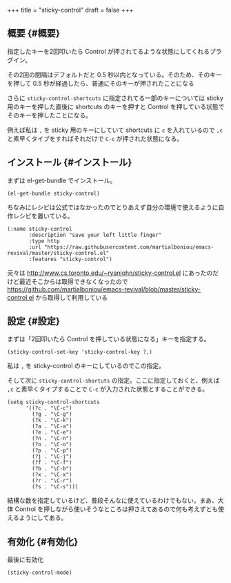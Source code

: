 +++
title = "sticky-control"
draft = false
+++

## 概要 {#概要}

指定したキーを2回叩いたら
Control が押されてるような状態にしてくれるプラグイン。

その2回の間隔はデフォルトだと 0.5 秒以内となっている。そのため、そのキーを押して 0.5 秒が経過したら、普通にそのキーが押されたことになる

さらに `sticky-control-shortcuts` に指定されてる一部のキーについては
sticky 用のキーを押した直後に shortcuts のキーを押すと
Control を押している状態でそのキーを押したことになる。

例えば私は `,` を sticky 用のキーにしていて
shortcuts に `c` を入れているので
`,c` と素早くタイプをすればそれだけで `C-c` が押された状態になる。


## インストール {#インストール}

まずは el-get-bundle でインストール。

```emacs-lisp
(el-get-bundle sticky-control)
```

ちなみにレシピは公式ではなかったのでとりあえず自分の環境で使えるように自作レシピを置いている。

```emacs-lisp
(:name sticky-control
       :description "save your left little finger"
       :type http
       :url "https://raw.githubusercontent.com/martialboniou/emacs-revival/master/sticky-control.el"
       :features "sticky-control")
```

元々は <http://www.cs.toronto.edu/~ryanjohn/sticky-control.el> にあったのだけど最近そこからは取得できなくなったので
<https://github.com/martialboniou/emacs-revival/blob/master/sticky-control.el>
から取得して利用している


## 設定 {#設定}

まずは「2回叩いたら Control を押している状態になる」キーを指定する。

```emacs-lisp
(sticky-control-set-key 'sticky-control-key ?,)
```

私は `,` を sticky-control のキーにしているのでこの指定。

そして次に `sticky-control-shortuts` の指定。ここに指定しておくと、例えば `,c` と素早くタイプすることで `C-c` が入力された状態とすることができる。

```emacs-lisp
(setq sticky-control-shortcuts
      '((?c . "\C-c")
        (?g . "\C-g")
        (?k . "\C-k")
        (?a . "\C-a")
        (?e . "\C-e")
        (?n . "\C-n")
        (?o . "\C-o")
        (?p . "\C-p")
        (?j . "\C-j")
        (?f . "\C-f")
        (?b . "\C-b")
        (?x . "\C-x")
        (?r . "\C-r")
        (?s . "\C-s")))
```

結構な数を指定しているけど、普段そんなに使えているわけでもない。まあ、大体 Control を押しながら使いそうなところは押さえてあるので何も考えずとも使えるようにしてある。


## 有効化 {#有効化}

最後に有効化

```emacs-lisp
(sticky-control-mode)
```
